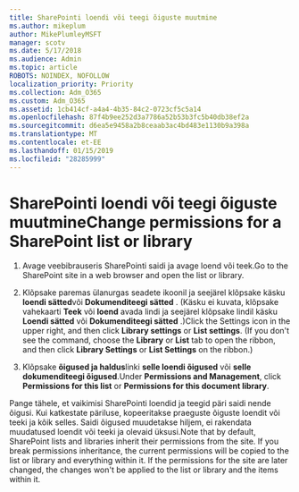 ```yaml
---
title: SharePointi loendi või teegi õiguste muutmine
ms.author: mikeplum
author: MikePlumleyMSFT
manager: scotv
ms.date: 5/17/2018
ms.audience: Admin
ms.topic: article
ROBOTS: NOINDEX, NOFOLLOW
localization_priority: Priority
ms.collection: Adm_O365
ms.custom: Adm_O365
ms.assetid: 1cb414cf-a4a4-4b35-84c2-0723cf5c5a14
ms.openlocfilehash: 87f4b9ee252d3a7786a52b53b3fc5b40db38ef2a
ms.sourcegitcommit: d6ea5e9458a2b8ceaab3ac4bd483e1130b9a398a
ms.translationtype: MT
ms.contentlocale: et-EE
ms.lasthandoff: 01/15/2019
ms.locfileid: "28285999"
---
```

# <a name="change-permissions-for-a-sharepoint-list-or-library"></a><span data-ttu-id="423af-102">SharePointi loendi või teegi õiguste muutmine</span><span class="sxs-lookup"><span data-stu-id="423af-102">Change permissions for a SharePoint list or library</span></span>

1. <span data-ttu-id="423af-103">Avage veebibrauseris SharePointi saidi ja avage loend või teek.</span><span class="sxs-lookup"><span data-stu-id="423af-103">Go to the SharePoint site in a web browser and open the list or library.</span></span>
    
2. <span data-ttu-id="423af-p101">Klõpsake paremas ülanurgas seadete ikoonil ja seejärel klõpsake käsku **loendi sätted**või **Dokumenditeegi sätted** . (Käsku ei kuvata, klõpsake vahekaarti **Teek** või **loend** avada lindi ja seejärel klõpsake lindil käsku **Loendi sätted** või **Dokumenditeegi sätted** .)</span><span class="sxs-lookup"><span data-stu-id="423af-p101">Click the Settings icon in the upper right, and then click **Library settings** or **List settings**. (If you don't see the command, choose the **Library** or **List** tab to open the ribbon, and then click **Library Settings** or **List Settings** on the ribbon.)</span></span> 
    
3. <span data-ttu-id="423af-106">Klõpsake **õigused ja haldus**linki **selle loendi õigused** või **selle dokumenditeegi õigused**.</span><span class="sxs-lookup"><span data-stu-id="423af-106">Under **Permissions and Management**, click **Permissions for this list** or **Permissions for this document library**.</span></span>
    
<span data-ttu-id="423af-p102">Pange tähele, et vaikimisi SharePointi loendid ja teegid päri saidi nende õigusi. Kui katkestate päriluse, kopeeritakse praeguste õiguste loendit või teeki ja kõik selles. Saidi õigused muudetakse hiljem, ei rakendata muudatused loendit või teeki ja olevaid üksusi.</span><span class="sxs-lookup"><span data-stu-id="423af-p102">Note that by default, SharePoint lists and libraries inherit their permissions from the site. If you break permissions inheritance, the current permissions will be copied to the list or library and everything within it. If the permissions for the site are later changed, the changes won't be applied to the list or library and the items within it.</span></span>
  

